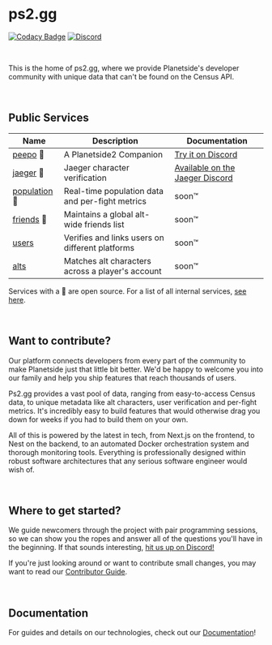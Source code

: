 # ps2.gg

[![Codacy Badge](https://app.codacy.com/project/badge/Grade/49991ab701ef4eb0a0a29f947ac4a1fc)](https://app.codacy.com/gh/ps2gg/ps2.gg/dashboard?utm_source=gh&utm_medium=referral&utm_content=&utm_campaign=Badge_grade)
[![Discord](https://img.shields.io/discord/1090392395427885198.svg?logo=discord)](https://discord.gg/8MvTaUQM2E)

<br>

This is the home of ps2.gg, where we provide Planetside's developer community with unique data that can't be found on the Census API.

<br>

## Public Services

| Name                                         | Description                                      | Documentation                                                    |
| -------------------------------------------- | ------------------------------------------------ | ---------------------------------------------------------------- |
| [peepo](/services/peepo/) 🔹                 | A Planetside2 Companion                          | [Try it on Discord](https://discord.gg/vVa7gDK7Ky)               |
| [jaeger](/services/jaeger/) 🔹               | Jaeger character verification                    | [Available on the Jaeger Discord](https://discord.gg/v6reuCe6QW) |
| [population](/services/population/) 🔹       | Real-time population data and per-fight metrics  | soon™                                                            |
| [friends](/services/players/) 🔹             | Maintains a global alt-wide friends list         | soon™                                                            |
| [users](/services/users/)                    | Verifies and links users on different platforms  | soon™                                                            |
| [alts](https://github.com/ps2gg/ps2.gg-alts) | Matches alt characters across a player's account | soon™                                                            |

Services with a 🔹 are open source. For a list of all internal services, [see here](https://github.com/ps2gg/ps2.gg/blob/master/docs/First-Time-Setup.md#microservices).

<br>

## Want to contribute?

Our platform connects developers from every part of the community to make Planetside just that little bit better. We'd be happy to welcome you into our family and help you ship features that reach thousands of users.

Ps2.gg provides a vast pool of data, ranging from easy-to-access Census data, to unique metadata like alt characters, user verification and per-fight metrics. It's incredibly easy to build features that would otherwise drag you down for weeks if you had to build them on your own.

All of this is powered by the latest in tech, from Next.js on the frontend, to Nest on the backend, to an automated Docker orchestration system and thorough monitoring tools. Everything is professionally designed within robust software architectures that any serious software engineer would wish of.

<br>

## Where to get started?

We guide newcomers through the project with pair programming sessions, so we can show you the ropes and answer all of the questions you'll have in the beginning. If that sounds interesting, [hit us up on Discord!](https://discord.gg/8MvTaUQM2E)

If you're just looking around or want to contribute small changes, you may want to read our [Contributor Guide](/.github/CONTRIBUTING.md).

<br>

## Documentation

For guides and details on our technologies, check out our [Documentation](/docs/README.md)!
